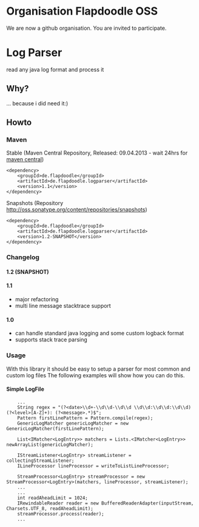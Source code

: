 # Organisation Flapdoodle OSS

We are now a github organisation. You are invited to participate.

# Log Parser

read any java log format and process it

## Why?

... because i did need it:)

## Howto

### Maven

Stable (Maven Central Repository, Released: 09.04.2013 - wait 24hrs for [maven central](http://repo1.maven.org/maven2/de/flapdoodle/de.flapdoodle.logparser/maven-metadata.xml))

	<dependency>
		<groupId>de.flapdoodle</groupId>
		<artifactId>de.flapdoodle.logparser</artifactId>
		<version>1.1</version>
	</dependency>

Snapshots (Repository http://oss.sonatype.org/content/repositories/snapshots)

	<dependency>
		<groupId>de.flapdoodle</groupId>
		<artifactId>de.flapdoodle.logparser</artifactId>
		<version>1.2-SNAPSHOT</version>
	</dependency>

### Changelog

#### 1.2 (SNAPSHOT)

#### 1.1

- major refactoring
- multi line message stacktrace support

#### 1.0

- can handle standard java logging and some custom logback format
- supports stack trace parsing

### Usage

With this library it should be easy to setup a parser for most common and custom log files
The following examples will show how you can do this.

#### Simple LogFile

		...
		String regex = "(?<date>\\d+-\\d\\d-\\d\\d \\d\\d:\\d\\d:\\d\\d) (?<level>[A-Z]+): (?<message>.*)$";
		Pattern firstLinePattern = Pattern.compile(regex);
		GenericLogMatcher genericLogMatcher = new GenericLogMatcher(firstLinePattern);

		List<IMatcher<LogEntry>> matchers = Lists.<IMatcher<LogEntry>> newArrayList(genericLogMatcher);

		IStreamListener<LogEntry> streamListener = collectingStreamListener;
		ILineProcessor lineProcessor = writeToListLineProcessor;

		StreamProcessor<LogEntry> streamProcessor = new StreamProcessor<LogEntry>(matchers, lineProcessor, streamListener);
		...
		...
		int readAheadLimit = 1024;
		IRewindableReader reader = new BufferedReaderAdapter(inputStream, Charsets.UTF_8, readAheadLimit);
		streamProcessor.process(reader);
		...
